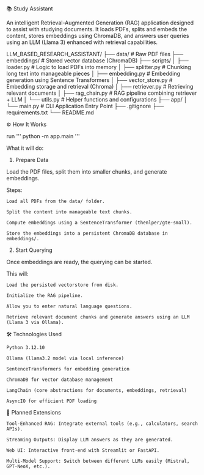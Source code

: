 📚 Study Assistant

An intelligent Retrieval-Augmented Generation (RAG) application designed to assist with studying documents.
It loads PDFs, splits and embeds the content, stores embeddings using ChromaDB, and answers user queries using an LLM (Llama 3) enhanced with retrieval capabilities.


LLM_BASED_RESEARCH_ASSISTANT/
├── data/                   # Raw PDF files
├── embeddings/             # Stored vector database (ChromaDB)
├── scripts/
│   ├── loader.py           # Logic to load PDFs into memory
│   ├── splitter.py         # Chunking long text into manageable pieces
│   ├── embedding.py         # Embedding generation using Sentence Transformers
│   ├── vector_store.py     # Embedding storage and retrieval (Chroma)
│   ├── retriever.py        # Retrieving relevant documents
│   ├── rag_chain.py        # RAG pipeline combining retriever + LLM
│   └── utils.py            # Helper functions and configurations
├── app/
│   └── main.py             # CLI Application Entry Point
├── .gitignore
├── requirements.txt
└── README.md

⚙️ How It Works

run ''' python -m app.main '''

What it will do:

1. Prepare Data

Load the PDF files, split them into smaller chunks, and generate embeddings.

Steps:

    Load all PDFs from the data/ folder.

    Split the content into manageable text chunks.

    Compute embeddings using a SentenceTransformer (thenlper/gte-small).

    Store the embeddings into a persistent ChromaDB database in embeddings/.

2. Start Querying

Once embeddings are ready, the querying can be started.

This will:

    Load the persisted vectorstore from disk.

    Initialize the RAG pipeline.

    Allow you to enter natural language questions.

    Retrieve relevant document chunks and generate answers using an LLM (Llama 3 via Ollama).


🛠️ Technologies Used

    Python 3.12.10

    Ollama (llama3.2 model via local inference)

    SentenceTransformers for embedding generation

    ChromaDB for vector database management

    LangChain (core abstractions for documents, embeddings, retrieval)

    AsyncIO for efficient PDF loading

🔮 Planned Extensions

    Tool-Enhanced RAG: Integrate external tools (e.g., calculators, search APIs).

    Streaming Outputs: Display LLM answers as they are generated.

    Web UI: Interactive front-end with Streamlit or FastAPI.

    Multi-Model Support: Switch between different LLMs easily (Mistral, GPT-NeoX, etc.).